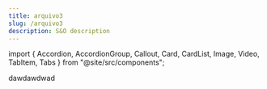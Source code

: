 ```yaml
---
title: arquivo3
slug: /arquivo3
description: S&O description
---
```


import { Accordion, AccordionGroup, Callout, Card, CardList, Image, Video, TabItem, Tabs } from "@site/src/components";

dawdawdwad
